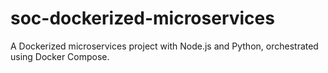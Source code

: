 # soc-dockerized-microservices
A Dockerized microservices project with Node.js and Python, orchestrated using Docker Compose.
